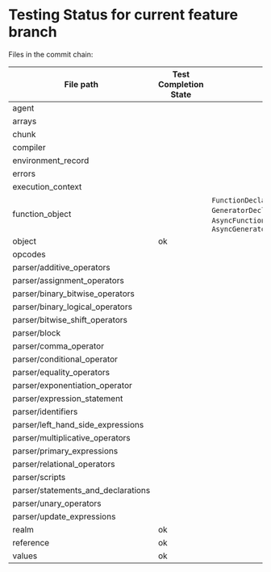 # Testing Status for current feature branch

Files in the commit chain:

| File path | Test Completion State | Functions to Test |
| --- | --- | --- |
| agent
| arrays
| chunk
| compiler
| environment_record
| errors
| execution_context
| function_object | | `FunctionDeclaration::instantiate_function_object`, `GeneratorDeclaration::instantiate_function_object`, `AsyncFunctionDeclaration::instantiate_function_object`, `AsyncGeneratorDeclaration::instantiate_function_object`
| object | ok
| opcodes
| parser/additive_operators
| parser/assignment_operators
| parser/binary_bitwise_operators
| parser/binary_logical_operators
| parser/bitwise_shift_operators
| parser/block
| parser/comma_operator
| parser/conditional_operator
| parser/equality_operators
| parser/exponentiation_operator
| parser/expression_statement
| parser/identifiers
| parser/left_hand_side_expressions
| parser/multiplicative_operators
| parser/primary_expressions
| parser/relational_operators
| parser/scripts
| parser/statements_and_declarations
| parser/unary_operators
| parser/update_expressions
| realm | ok
| reference | ok
| values | ok
